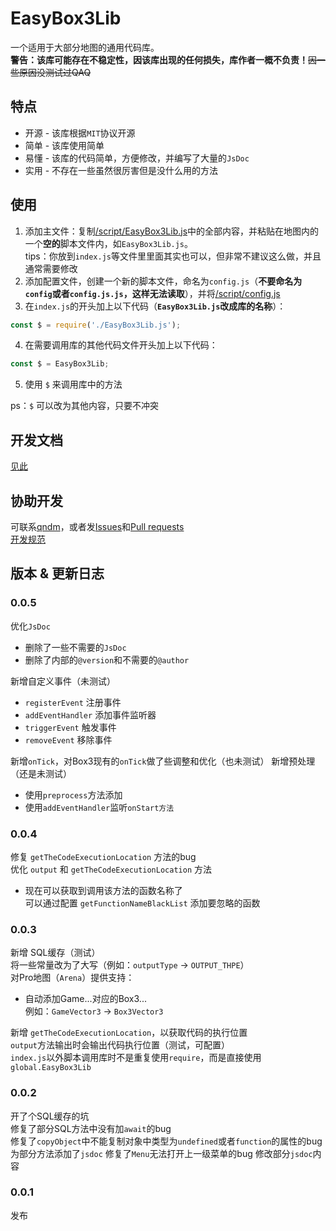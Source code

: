# EasyBox3Lib
一个适用于大部分地图的通用代码库。  
**警告：该库可能存在不稳定性，因该库出现的任何损失，库作者一概不负责！**~~因一些原因没测试过QAQ~~
## 特点
- 开源 - 该库根据`MIT`协议开源
- 简单 - 该库使用简单
- 易懂 - 该库的代码简单，方便修改，并编写了大量的`JsDoc`
- 实用 - 不存在一些虽然很厉害但是没什么用的方法
## 使用
1. 添加主文件：复制[/script/EasyBox3Lib.js](./script/EasyBox3Lib.js)中的全部内容，并粘贴在地图内的一个**空的**脚本文件内，如`EasyBox3Lib.js`。  
tips：你放到`index.js`等文件里里面其实也可以，但非常不建议这么做，并且通常需要修改
2. 添加配置文件，创建一个新的脚本文件，命名为`config.js`（**不要命名为`config`或者`config.js.js`，这样无法读取**），并将[/script/config.js](./script/config.js)
3. 在`index.js`的开头加上以下代码（**`EasyBox3Lib.js`改成库的名称**）：
```javascript
const $ = require('./EasyBox3Lib.js');
```
4. 在需要调用库的其他代码文件开头加上以下代码：
```javascript
const $ = EasyBox3Lib;
```
5. 使用 `$` 来调用库中的方法

ps：`$` 可以改为其他内容，只要不冲突
## 开发文档
[见此](./docs/index.md)
## 协助开发
可联系[qndm](github.com/qndm)，或者发[Issues](github.com/qndm/EasyBox3Lib/issues)和[Pull requests](https://github.com/qndm/EasyBox3Lib/pulls)  
[开发规范](./developmentSpecification.md)
## 版本 & 更新日志
### 0.0.5
优化`JsDoc`
- 删除了一些不需要的`JsDoc`
- 删除了内部的`@version`和不需要的`@author`

新增自定义事件（未测试）
- `registerEvent` 注册事件
- `addEventHandler` 添加事件监听器
- `triggerEvent` 触发事件
- `removeEvent` 移除事件

新增`onTick`，对Box3现有的`onTick`做了些调整和优化（也未测试）
新增预处理（还是未测试）
- 使用`preprocess`方法添加
- 使用`addEventHandler`监听`onStart方法`
### 0.0.4
修复 `getTheCodeExecutionLocation` 方法的bug  
优化 `output` 和 `getTheCodeExecutionLocation` 方法
- 现在可以获取到调用该方法的函数名称了  
可以通过配置 `getFunctionNameBlackList` 添加要忽略的函数
### 0.0.3
新增 SQL缓存（测试）  
将一些常量改为了大写（例如：`outputType` -> `OUTPUT_THPE`）  
对Pro地图（`Arena`）提供支持：  
- 自动添加Game...对应的Box3...  
例如：`GameVector3` -> `Box3Vector3`

新增 `getTheCodeExecutionLocation`，以获取代码的执行位置  
`output`方法输出时会输出代码执行位置（测试，可配置）  
`index.js`以外脚本调用库时不是重复使用`require`，而是直接使用`global.EasyBox3Lib`  
### 0.0.2
开了个SQL缓存的坑  
修复了部分SQL方法中没有加`await`的bug  
修复了`copyObject`中不能复制对象中类型为`undefined`或者`function`的属性的bug  
为部分方法添加了`jsdoc`
修复了`Menu`无法打开上一级菜单的bug
修改部分`jsdoc`内容
### 0.0.1
发布